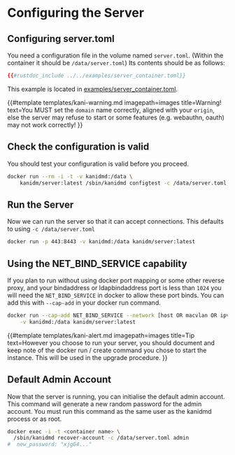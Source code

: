 # Configuring the Server

## Configuring server.toml

You need a configuration file in the volume named `server.toml`. (Within the container it should be
`/data/server.toml`) Its contents should be as follows:

```toml
{{#rustdoc_include ../../examples/server_container.toml}}
```

This example is located in
[examples/server_container.toml](https://github.com/kanidm/kanidm/blob/master/examples/server_container.toml).

<!-- deno-fmt-ignore-start -->

{{#template templates/kani-warning.md
imagepath=images
title=Warning!
text=You MUST set the `domain` name correctly, aligned with your `origin`, else the server may refuse to start or some features (e.g. webauthn, oauth) may not work correctly!
}}

<!-- deno-fmt-ignore-end -->

## Check the configuration is valid

You should test your configuration is valid before you proceed.

```bash
docker run --rm -i -t -v kanidmd:/data \
    kanidm/server:latest /sbin/kanidmd configtest -c /data/server.toml
```

## Run the Server

Now we can run the server so that it can accept connections. This defaults to using
`-c /data/server.toml`

```bash
docker run -p 443:8443 -v kanidmd:/data kanidm/server:latest
```

## Using the NET\_BIND\_SERVICE capability

If you plan to run without using docker port mapping or some other reverse proxy, and your
bindaddress or ldapbindaddress port is less than `1024` you will need the `NET_BIND_SERVICE` in
docker to allow these port binds. You can add this with `--cap-add` in your docker run command.

```bash
docker run --cap-add NET_BIND_SERVICE --network [host OR macvlan OR ipvlan] \
    -v kanidmd:/data kanidm/server:latest
```

<!-- deno-fmt-ignore-start -->

{{#template templates/kani-alert.md
imagepath=images
title=Tip
text=However you choose to run your server, you should document and keep note of the docker run / create command you chose to start the instance. This will be used in the upgrade procedure.
}}

<!-- deno-fmt-ignore-end -->

## Default Admin Account

Now that the server is running, you can initialise the default admin account. This command will
generate a new random password for the admin account. You must run this command as the same user as
the kanidmd process or as root.

```bash
docker exec -i -t <container name> \
  /sbin/kanidmd recover-account -c /data/server.toml admin
#  new_password: "xjgG4..."
```
